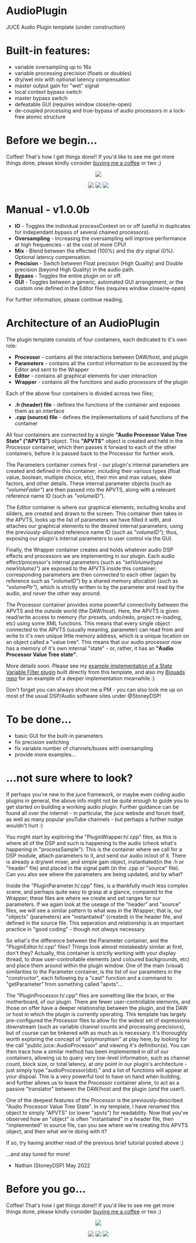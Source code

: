 # AudioPlugin
JUCE Audio Plugin template (under construction)

# Built-in features:
+ variable oversampling up to 16x
+ variable processing precision (floats or doubles)
+ dry/wet mix with optional latency compensation
+ master output gain for "wet" signal
+ local context bypass switch
+ master bypass switch
+ defeatable GUI (requires window close/re-open)
+ de-coupled processing and true-bypass of audio processors in a lock-free atomic structure

# Before we begin...

Coffee! That's how I get things done!! If you'd like to see me get more things done, please kindly consider <a href="https://www.patreon.com/bePatron?u=8549187" data-patreon-widget-type="become-patron-button">buying me a coffee</a> or two ;)

<p align="center">
 <a href= "https://paypal.me/StoneyDSPAudio?country.x=ES&locale.x=en_US"><img src="https://www.paypalobjects.com/en_US/i/btn/btn_donate_SM.gif"/></a>
</p>

<p align="center">
 <a href= "https://twitter.com/Stoney_DSP/"><img src="https://github.com/StoneyDSP/StoneyDSP/blob/a075caeedffe23b2733ee38b12f9800f62aab9c2/Assets/twitter.png"/></a>
 <a href= "https://www.instagram.com/stoney_dsp/"><img src="https://github.com/StoneyDSP/StoneyDSP/blob/2253d684ba99e6c072353a94b49315162c381406/Assets/instagram.png"/></a>
 <a href= "https://www.facebook.com/StoneyDSP.Audio/"><img src="https://github.com/StoneyDSP/StoneyDSP/blob/9608562b09ee2708affd0c31117fc25a235672d9/Assets/facebook.png"/></a>
</p>

# Manual - v1.0.0b

+ **IO** - Toggles the individual processContext on or off (useful in duplicates for independant bypass of several chained processors).
+ **Oversampling** - Increasing the oversampling will improve performance at high frequencies - at the cost of more CPU!
+ **Mix** - Blend between the effected (100%) and the dry signal (0%). Optional latency compensation.
+ **Precision** - Switch between Float precision (High Quality) and Double precision (beyond High Quality) in the audio path.
+ **Bypass** - Toggles the entire plugin on or off.
+ **GUI** - Toggles between a generic, automated GUI arrangement, or the custom one defined in the Editor files (requires window close/re-open)

For further information, please continue reading. 

# Architecture of an AudioPlugin

The plugin template consists of four containers, each dedicated to it's own role:

+ **Processor** - contains all the interactions between DAW/host, and plugin
+ **Parameters** - contains all the control information to be accessed by the Editor and sent to the Wrapper
+ **Editor** - contains all graphical elements for user interaction
+ **Wrapper** - contains all the functions and audio processors of the plugin

Each of the above four containers is divided across two files;

+ **.h (header) file** - defines the functions of the container and exposes them as an interface
+ **.cpp (source) file** - defines the implementations of said functions of the container

All four containers are connected by a single **"Audio Processor Value Tree State" ("APVTS")** object. This **"APVTS"** object is created and held in the Processor container, which then passes it forward to each of the other containers, before it is passed back to the Processor for further work.

The Parameters container comes first - our plugin's internal parameters are created and defined in this container; including their various types (float value, boolean, multiple choice, etc), their min and max values, skew factors, and other details. These internal parameter objects (such as *"volumeFader"*) are then passed into the APVTS, along with a relevant reference name ID (such as *"volumeID"*).

The Editor container is where our graphical elements, including knobs and sliders, are created and drawn to the screen. This container then takes in the APVTS, looks up the list of parameters we have filled it with, and attaches our graphical elements to the desired internal parameters, using the previously-allocated reference name ID (such as *"volumeID"*); thus, exposing our plugin's internal parameters to user control via the GUI. 

Finally, the Wrapper container creates and holds whatever audio DSP effects and processors we are implementing in our plugin. Each audio effect/processor's internal parameters (such as *"setVolume(type newVolume)"*) are exposed to the APVTS inside this container; corresponding parameters are then connected to each other (again by reference such as *"volumeID"*) by a shared memory allocation (such as *"volumePtr"*), which is strictly written to by the parameter and read by the audio, and *never* the other way around.

The Processor container provides some powerful connectivity between the APVTS and the outside world (the DAW/host). Here, the APVTS is given read/write access to memory (for presets, undo/redo, project re-loading, etc) using some XML functions. This means that every single object connected to the APVTS (usually meaning, parameter) can read from and write to it's own unique little memory address, which is a unique location on an object called a "value tree". This means that our audio processor now has a memory of it's own internal "state" - or, rather, it has an **"Audio Processor Value Tree state"**.

More details soon. Please see my [example implementation of a State Variable Filter plugin](https://github.com/StoneyDSP/AudioPlugin-SVF) built directly from this template, and also my [Biquads repo](https://github.com/StoneyDSP/Biquads) for an example of a deeper implementation meanwhile :)

Don't forget you can always shoot me a PM - you can also look me up on most of the usual DSP/Audio software sites under @StoneyDSP!

# To be done...
+ basic GUI for the built-in parameters
+ fix precision switching
+ fix variable number of channels/buses with oversampling
+ provide more examples...

# ...not sure where to look?

If perhaps you're new to the juce framework, or maybe even coding audio plugins in general, the above info might not be quite enough to guide you to get started on building a working audio plugin. Further guidance can be found all over the internet - in particular, the juce website and forum itself, as well as many popular youTube channels - but perhaps a further nudge wouldn't hurt :)

You might start by exploring the "PluginWrapper.h/.cpp" files, as this is where all of the DSP and such is happening to the audio (check what's happening in "processSample"). This is the container where we call for a DSP module, attach parameters to it, and send our audio in/out of it. There is already a dry/wet mixer, and simple gain object, instantiated(in the .h or "header" file) and placed in the signal path (in the .cpp or "source" file). Can you also see where the parameters are being updated, and by what?

Inside the "PluginParameter.h/.cpp" files, is a thankfully much less complex scene, and perhaps quite easy to grasp at a glance, compared to the Wrapper; these files are where we create and set ranges for our parameters. If we again look at the useage of the "header" and "source" files, we will see a similar pattern to what was in the Wrapper; that is, our "objects" (parameters) are "instantiated" (created) in the header file, and defined in the source file. This seperation and relationship is an important practice in "good coding" - though not *always* necessary.

So what's the difference between the Parameter container, and the "PluginEditor.h/.cpp" files? Things look almost mistakeably similar at first, don't they? Actually, this container is strictly working with your display thread, to draw user-controllable elements (and coloured backgrounds, etc) and place them around within the plugin window. One of the main (visual) similarities to the Parameter container, is the list of our parameters in the "constructor", each following by a "cast" function and a command to "getParameter" from something called "apvts"...

The "PluginProcessor.h/.cpp" files are something like the brain, or the motherboard, of our plugin. There are fewer user-controllable elements, and those on offer have a deeper relationship between the plugin, and the DAW or host in which the plugin is currently operating. This template has largely pre-configured the Processor files to allow for the widest set of expressions downstream (such as variable channel counts and processing precisions), but of course can be tinkered with as much as is necessary. It's thoroughly worth exploring the concept of "polymorphism" at play here, by looking for the call "public juce::AudioProcessor" and viewing it's definition(s). You can then trace how a similar method has been implemented in *all* of our containers, allowing us to query very low-level information, such as channel count, block size, or total latency, at *any* point in our plugin's architecture - just simply type "audioProcessor(dot)." and a list of functions will appear at your dispoal. This is a very powerful tool to have on hand when building, and further allows us to leave the Processor container alone, to act as a passive "translator" between the DAW/host and the plugin (*and* the user!).

One of the deepest features of the Processor is the previously-described "Audio Processor Value Tree State". In my template, I have renamed this object to simply "APVTS" (or lower "apvts") for readability. Now that you've observed how an "object" is often "instantiated" in a header file, then "implemented" in source file, can you see where we're creating this APVTS object, and then what we're doing with it?

If so, try having another read of the previous brief tutorial posted above :) 

...and stay tuned for more!

- Nathan (StoneyDSP) May 2022

# Before you go...

Coffee! That's how I get things done!! If you'd like to see me get more things done, please kindly consider <a href="https://www.patreon.com/bePatron?u=8549187" data-patreon-widget-type="become-patron-button">buying me a coffee</a> or two ;)

<p align="center">
 <a href= "https://paypal.me/StoneyDSPAudio?country.x=ES&locale.x=en_US"><img src="https://www.paypalobjects.com/en_US/i/btn/btn_donate_SM.gif"/></a>
</p>

<p align="center">
 <a href= "https://twitter.com/Stoney_DSP/"><img src="https://github.com/StoneyDSP/StoneyDSP/blob/a075caeedffe23b2733ee38b12f9800f62aab9c2/Assets/twitter.png"/></a>
 <a href= "https://www.instagram.com/stoney_dsp/"><img src="https://github.com/StoneyDSP/StoneyDSP/blob/2253d684ba99e6c072353a94b49315162c381406/Assets/instagram.png"/></a>
 <a href= "https://www.facebook.com/StoneyDSP.Audio/"><img src="https://github.com/StoneyDSP/StoneyDSP/blob/9608562b09ee2708affd0c31117fc25a235672d9/Assets/facebook.png"/></a>
</p>
